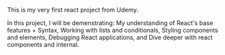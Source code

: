 This is my very first react project from Udemy. 

In this project, I will be demenstrating: 
	My understanding of React's base features + Syntax,
	Working with lists and conditionals,
	Styling components and elements,
	Debugging React applications, and
	Dive deeper with react components and internal.
	